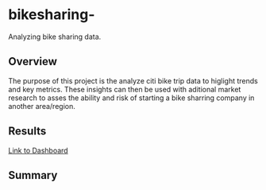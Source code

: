 # bikesharing-
Analyzing bike sharing data.

## Overview 

The purpose of this project is the analyze citi bike trip data to higlight trends and key metrics. These insights can then be used with aditional market research to asses the ability and risk of starting a bike sharring company in another area/region.

## Results 

[Link to Dashboard](https://public.tableau.com/profile/donnie1554#!/vizhome/CitiBikeAnalysis_16114678641100/CitiBikeAugustTripsAnalysis?publish=yes)

[]()

[]()

[]()

[]()

[]()

[]()

[]()

## Summary 
